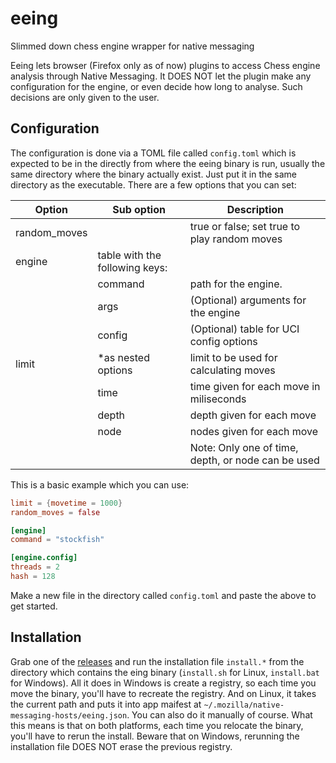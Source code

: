 # eeing
Slimmed down chess engine wrapper for native messaging

Eeing lets browser (Firefox only as of now) plugins to access Chess engine analysis through Native Messaging. It DOES NOT let the plugin make any configuration for the engine, or even decide how long to analyse. Such decisions are only given to the user.

## Configuration
The configuration is done via a TOML file called `config.toml` which is expected to be in the directly from where the eeing binary is run, usually the same directory where the binary actually exist. Just put it in the same directory as the executable. There are a few options that you can set:

|Option            | Sub option                       | Description                                             |
|----------------- | -------------------------------- | ------------------------------------------------------- |
|random_moves      |                                  | true or false; set true to play random moves            |
|engine            | table with the following keys:   |                                                         |
|                  | command                          | path for the engine.                                    |
|                  | args                             | (Optional) arguments for the engine                     |
|                  | config                            | (Optional) table for UCI config options                  | 
|limit             | *as nested options               | limit to be used for calculating moves                  |
|                  | time                             | time given for each move in miliseconds                 |
|                  | depth                            | depth given for each move                               |
|                  | node                             | nodes given for each move                               |
|                  |                                  | Note: Only one of time, depth, or node can be used       |

This is a basic example which you can use:

```toml
limit = {movetime = 1000}
random_moves = false

[engine]
command = "stockfish"

[engine.config]
threads = 2
hash = 128
```
Make a new file in the directory called `config.toml` and paste the above to get started.

## Installation
Grab one of the [releases](https://github.com/xlassmgreat/eeing/releases) and run the installation file `install.*` from the directory which contains the eing binary (`install.sh` for Linux, `install.bat` for Windows). All it does in Windows is create a registry, so each time you move the binary, you'll have to recreate the registry. And on Linux, it takes the current path and puts it into app maifest at `~/.mozilla/native-messaging-hosts/eeing.json`. You can also do it manually of course. What this means is that on both platforms, each time you relocate the binary, you'll have to rerun the install. Beware that on Windows, rerunning the installation file DOES NOT erase the previous registry.
